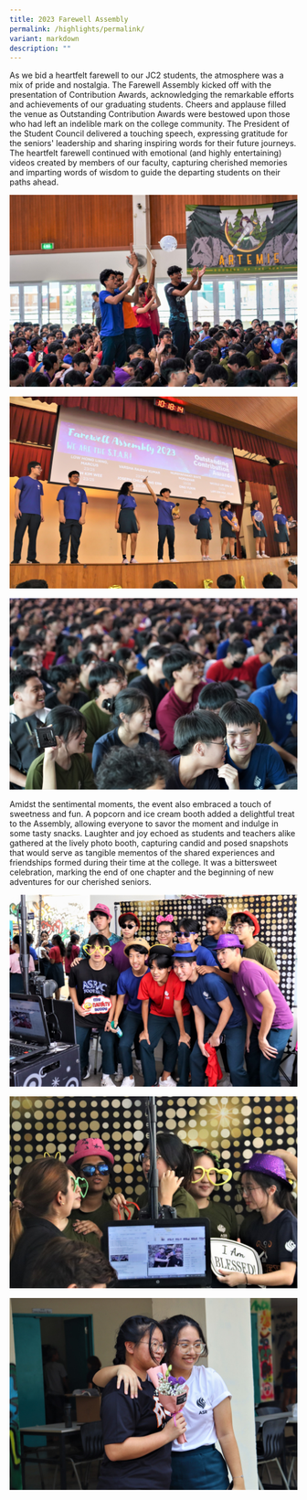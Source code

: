 ```yaml
---
title: 2023 Farewell Assembly
permalink: /highlights/permalink/
variant: markdown
description: ""
---
```

As we bid a heartfelt farewell to our JC2 students, the atmosphere was a mix of pride and nostalgia. The Farewell Assembly kicked off with the presentation of Contribution Awards, acknowledging the remarkable efforts and achievements of our graduating students. Cheers and applause filled the venue as Outstanding Contribution Awards were bestowed upon those who had left an indelible mark on the college community. The President of the Student Council delivered a touching speech, expressing gratitude for the seniors' leadership and sharing inspiring words for their future journeys. The heartfelt farewell continued with emotional (and highly entertaining) videos created by members of our faculty, capturing cherished memories and imparting words of wisdom to guide the departing students on their paths ahead.

 ![](/images/copy%20of%20dsc012711.jpg)
 
 ![](/images/img_9844a.JPG)
 
 ![](/images/dsc00516aa.JPG)

Amidst the sentimental moments, the event also embraced a touch of sweetness and fun. A popcorn and ice cream booth added a delightful treat to the Assembly, allowing everyone to savor the moment and indulge in some tasty snacks. Laughter and joy echoed as students and teachers alike gathered at the lively photo booth, capturing candid and posed snapshots that would serve as tangible mementos of the shared experiences and friendships formed during their time at the college. It was a bittersweet celebration, marking the end of one chapter and the beginning of new adventures for our cherished seniors.


 ![](/images/copy%20of%20copy%20of%20img_0091a.jpg)
 
 ![](/images/img_0116aa.JPG)
 
 ![](/images/copy%20of%20img_0140.jpg) 
 
 